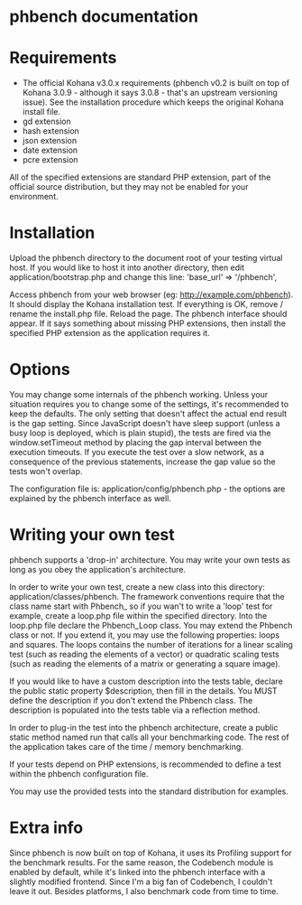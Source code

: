 # phbench documentation

# Requirements

- The official Kohana v3.0.x requirements (phbench v0.2 is built on top of
Kohana 3.0.9 - although it says 3.0.8 - that's an upstream versioning issue).
See the installation procedure which keeps the original Kohana install file.
- gd extension
- hash extension
- json extension
- date extension
- pcre extension

All of the specified extensions are standard PHP extension, part of the official
source distribution, but they may not be enabled for your environment.

# Installation

Upload the phbench directory to the document root of your testing virtual host.
If you would like to host it into another directory, then edit
application/bootstrap.php and change this line: 'base_url'   => '/phbench',

Access phbench from your web browser (eg: http://example.com/phbench). It should
display the Kohana installation test. If everything is OK, remove / rename the
install.php file. Reload the page. The phbench interface should appear. If it
says something about missing PHP extensions, then install the specified PHP
extension as the application requires it.

# Options

You may change some internals of the phbench working. Unless your situation
requires you to change some of the settings, it's recommended to keep the
defaults. The only setting that doesn't affect the actual end result is the gap
setting. Since JavaScript doesn't have sleep support (unless a busy loop is
deployed, which is plain stupid), the tests are fired via the window.setTimeout
method by placing the gap interval between the execution timeouts. If you
execute the test over a slow network, as a consequence of the previous
statements, increase the gap value so the tests won't overlap.

The configuration file is: application/config/phbench.php - the options are
explained by the phbench interface as well.

# Writing your own test

phbench supports a 'drop-in' architecture. You may write your own tests as long
as you obey the application's architecture.

In order to write your own test, create a new class into this directory:
application/classes/phbench. The framework conventions require that the class
name start with Phbench_ so if you wan't to write a 'loop' test for example,
create a loop.php file within the specified directory. Into the loop.php file
declare the Phbench_Loop class. You may extend the Phbench class or not. If you
extend it, you may use the following properties: loops and squares. The loops
contains the number of iterations for a linear scaling test (such as reading the
elements of a vector) or quadratic scaling tests (such as reading the elements
of a matrix or generating a square image).

If you would like to have a custom description into the tests table, declare the
public static property $description, then fill in the details. You MUST define
the description if you don't extend the Phbench class. The description is
populated into the tests table via a reflection method.

In order to plug-in the test into the phbench architecture, create a public
static method named run that calls all your benchmarking code. The rest of the
application takes care of the time / memory benchmarking.

If your tests depend on PHP extensions, is recommended to define a test within
the phbench configuration file.

You may use the provided tests into the standard distribution for examples.

# Extra info

Since phbench is now built on top of Kohana, it uses its Profiling support for
the benchmark results. For the same reason, the Codebench module is enabled by
default, while it's linked into the phbench interface with a slightly modified
frontend. Since I'm a big fan of Codebench, I couldn't leave it out. Besides
platforms, I also benchmark code from time to time.
